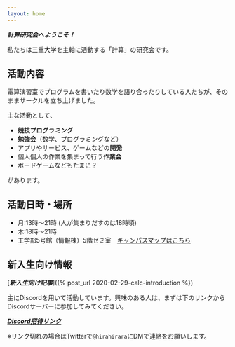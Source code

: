 ```yaml
---
layout: home
---
```


***計算研究会へようこそ！***

私たちは三重大学を主軸に活動する「計算」の研究会です。

## 活動内容

電算演習室でプログラムを書いたり数学を語り合ったりしている人たちが、そのままサークルを立ち上げました。

主な活動として、

- **競技プログラミング**
- **勉強会**（数学、プログラミングなど）
- アプリやサービス、ゲームなどの**開発**
- 個人個人の作業を集まって行う**作業会**
- ボードゲームなどもたまに？

があります。

## 活動日時・場所

- 月:13時〜21時 (人が集まりだすのは18時頃)
- 木:18時〜21時
- 工学部5号館（情報棟）5階ゼミ室　[キャンパスマップはこちら](https://www.mie-u.ac.jp/about/overview/access/campus-map.html)

## 新入生向け情報

[***新入生向け記事***]({% post_url 2020-02-29-calc-introduction %})

主にDiscordを用いて活動しています。興味のある人は、まずは下のリンクからDiscordサーバーに参加してみてください。

[***Discord招待リンク***](https://discord.gg/9ygRnybmcE)

※リンク切れの場合はTwitterで`@hirahirara`にDMで連絡をお願いします。
